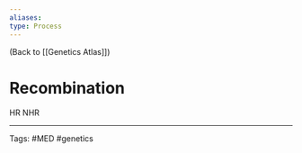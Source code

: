 ```yaml
---
aliases: 
type: Process
---
```


(Back to [[Genetics Atlas]])

# Recombination

HR
NHR

---
Tags: #MED #genetics 